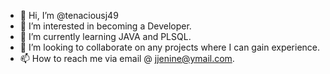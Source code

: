 - 👋 Hi, I’m @tenaciousj49
- 👀 I’m interested in becoming a Developer.
- 🌱 I’m currently learning JAVA and PLSQL.
- 💞️ I’m looking to collaborate on any projects where I can gain experience.
- 📫 How to reach me via email @ jjenine@ymail.com.

<!---
tenaciousj49/tenaciousj49 is a ✨ special ✨ repository because its `README.md` (this file) appears on your GitHub profile.
You can click the Preview link to take a look at your changes.
--->
